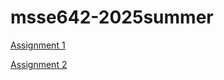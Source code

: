 # msse642-2025summer

[Assignment 1](./week2/Assignment1Altero.md)

[Assignment 2](./week3/Assignment2Altero.md)
